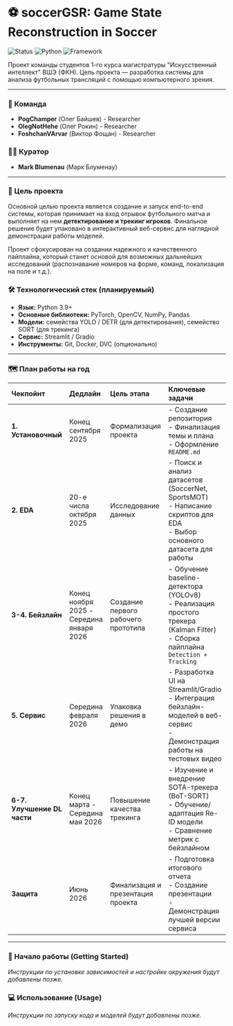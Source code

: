 # ⚽ soccerGSR: Game State Reconstruction in Soccer

![Status](https://img.shields.io/badge/status-in%20progress-green)
![Python](https://img.shields.io/badge/python-3.9+-blue.svg)
![Framework](https://img.shields.io/badge/framework-PyTorch-orange)

Проект команды студентов 1-го курса магистратуры "Искусственный интеллект" ВШЭ (ФКН). Цель проекта — разработка системы для анализа футбольных трансляций с помощью компьютерного зрения.

---

### 👥 Команда

* **PogChamper** (Олег Байшев) - Researcher
* **OlegNotHehe** (Олег Рокин) - Researcher
* **FoshchanVArvar** (Виктор Фощан) - Researcher

### 👨‍🏫 Куратор

* **Mark Blumenau** (Марк Блуменау)

---

### 🎯 Цель проекта

Основной целью проекта является создание и запуск end-to-end системы, которая принимает на вход отрывок футбольного матча и выполняет на нем **детектирование и трекинг игроков**. Финальное решение будет упаковано в интерактивный веб-сервис для наглядной демонстрации работы моделей.

Проект сфокусирован на создании надежного и качественного пайплайна, который станет основой для возможных дальнейших исследований (распознавание номеров на форме, команд, локализация на поле и т.д.).

### 🛠️ Технологический стек (планируемый)

* **Язык:** Python 3.9+
* **Основные библиотеки:** PyTorch, OpenCV, NumPy, Pandas
* **Модели:** семейства YOLO / DETR (для детектирования), семейство SORT (для трекинга)
* **Сервис:** Streamlit / Gradio
* **Инструменты:** Git, Docker, DVC (опционально)

---

### 🗺️ План работы на год

| Чекпойнт | Дедлайн | Цель этапа | Ключевые задачи |
| :--- | :--- | :--- | :--- |
| **1. Установочный** | Конец сентября 2025 | Формализация проекта | - Создание репозитория<br>- Финализация темы и плана<br>- Оформление `README.md` |
| **2. EDA** | 20-е числа октября 2025 | Исследование данных | - Поиск и анализ датасетов (SoccerNet, SportsMOT)<br>- Написание скриптов для EDA<br>- Выбор основного датасета для работы |
| **3-4. Бейзлайн**| Конец ноября 2025 -<br>Середина января 2026 | Создание первого рабочего прототипа | - Обучение baseline-детектора (YOLOv8)<br>- Реализация простого трекера (Kalman Filter)<br>- Сборка пайплайна `Detection + Tracking` |
| **5. Сервис** | Середина февраля 2026 | Упаковка решения в демо | - Разработка UI на Streamlit/Gradio<br>- Интеграция бейзлайн-моделей в веб-сервис<br>- Демонстрация работы на тестовых видео |
| **6-7. Улучшение DL части**| Конец марта -<br>Середина мая 2026 | Повышение качества трекинга | - Изучение и внедрение SOTA-трекера (BoT-SORT)<br>- Обучение/адаптация Re-ID модели<br>- Сравнение метрик с бейзлайном |
| **Защита** | Июнь 2026 | Финализация и презентация проекта | - Подготовка итогового отчета<br>- Создание презентации<br>- Демонстрация лучшей версии сервиса |

---

### 🚀 Начало работы (Getting Started)

*_Инструкции по установке зависимостей и настройке окружения будут добавлены позже._*

### 💻 Использование (Usage)

*_Инструкции по запуску кода и моделей будут добавлены позже._*
